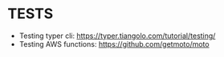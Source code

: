 # TESTS

* Testing typer cli: https://typer.tiangolo.com/tutorial/testing/
* Testing AWS functions: https://github.com/getmoto/moto